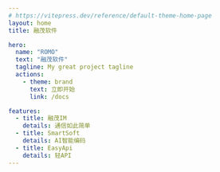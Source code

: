 ```yaml
---
# https://vitepress.dev/reference/default-theme-home-page
layout: home
title: 融茂软件

hero:
  name: "ROMO"
  text: "融茂软件"
  tagline: My great project tagline
  actions:
    - theme: brand
      text: 立即开始
      link: /docs

features:
  - title: 融茂IM
    details: 通信如此简单
  - title: SmartSoft
    details: AI智能编码
  - title: EasyApi
    details: 轻API
---
```


